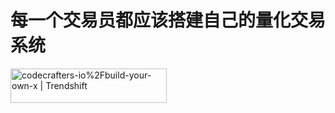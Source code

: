# 每一个交易员都应该搭建自己的量化交易系统

<a href="https://trendshift.io/repositories/2841" target="_blank"><img src="https://trendshift.io/api/badge/repositories/2841" alt="codecrafters-io%2Fbuild-your-own-x | Trendshift" style="width: 250px; height: 55px;" width="250" height="55"/></a>
